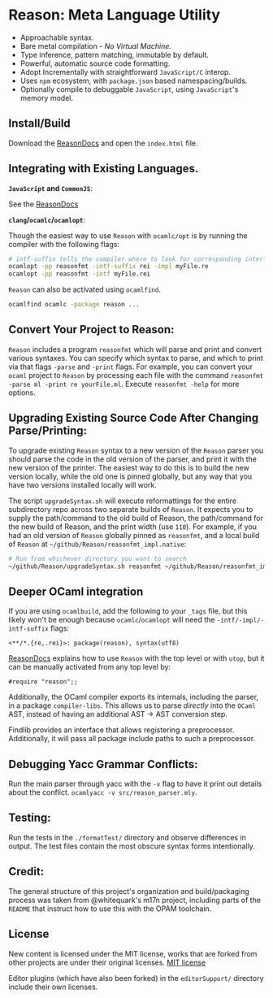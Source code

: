 Reason: Meta Language Utility
=========================================

- Approachable syntax.
- Bare metal compilation - *No Virtual Machine*.
- Type inference, pattern matching, immutable by default.
- Powerful, automatic source code formatting.
- Adopt Incrementally with straightforward `JavaScript/C` interop.
- Uses `npm` ecosystem, with `package.json` based namespacing/builds.
- Optionally compile to debuggable `JavaScript`, using `JavaScript`'s memory model.


Install/Build
----------
Download the [ReasonDocs](https://github.com/jordwalke/Reason/blob/master/docs.zip?raw=true) and open the `index.html` file.

Integrating with Existing Languages.
------------------------

 **`JavaScript` and `CommonJS`**:

See the [ReasonDocs](https://github.com/jordwalke/Reason/blob/master/docs.zip?raw=true)


**`clang`/`ocamlc`/`ocamlopt`**:

Though the easiest way to use `Reason` with `ocamlc/opt` is by running the compiler with the following flags:
```sh
# intf-suffix tells the compiler where to look for corresponding interface files
ocamlopt -pp reasonfmt -intf-suffix rei -impl myFile.re
ocamlopt -pp reasonfmt -intf myFile.rei 
```

`Reason` can also be activated using `ocamlfind`.

``` sh
ocamlfind ocamlc -package reason ...
```

Convert Your Project to Reason:
------------------------------------------------------------
`Reason` includes a program `reasonfmt` which will parse and print and
convert various syntaxes. You can specify which syntax to parse, and
which to print via that flags `-parse` and `-print` flags. For example,
you can convert your `ocaml` project to `Reason` by processing each file
with the command `reasonfmt -parse ml -print re yourFile.ml`. Execute
`reasonfmt -help` for more options.


Upgrading Existing Source Code After Changing Parse/Printing:
------------------------------------------------------------
To upgrade existing `Reason` syntax to a new version of the `Reason` parser
you should parse the code in the old version of the parser, and print it with
the new version of the printer. The easiest way to do this is to build the new
version locally, while the old one is pinned globally, but any way that you
have two versions installed locally will work.

The script `upgradeSyntax.sh` will execute reformattings for the entire
subdirectory repo across two separate builds of `Reason`. It expects you to
supply the path/command to the old build of Reason, the path/command for the
new build of Reason, and the print width (use `110`).  For example, if you had
an old version of `Reason` globally pinned as `reasonfmt`, and a local build of
`Reason` at `~/github/Reason/reasonfmt_impl.native`:

```sh
# Run from whichever directory you want to search
~/github/Reason/upgradeSyntax.sh reasonfmt ~/github/Reason/reasonfmt_impl.native 110
```

Deeper OCaml integration
---------------------------

If you are using `ocamlbuild`, add the following to your `_tags` file, but
this likely won't be enough because `ocamlc`/`ocamlopt` will need the
`-intf/-impl/-intf-suffix` flags:

```
<**/*.{re,.rei}>: package(reason), syntax(utf8)
```

[ReasonDocs](http://github.com/jordwalke/ReasonDocs) explains how to use
`Reason` with the top level or with `utop`, but it can be manually activated
from any top level by:

```
#require "reason";;
```

Additionally, the OCaml compiler exports its internals, including the parser,
in a package `compiler-libs`. This allows us to parse *directly* into the
`OCaml` AST, instead of having an additional AST -> AST conversion step.

Findlib provides an interface that allows registering a preprocessor.
Additionally, it will pass all package include paths to such a preprocessor.

Debugging Yacc Grammar Conflicts:
-------------------------
Run the main parser through yacc with the `-v` flag to have it print out
details about the conflict.  `ocamlyacc -v src/reason_parser.mly`.

Testing:
------------------
Run the tests in the `./formatTest/` directory and observe differences in
output. The test files contain the most obscure syntax forms intentionally.

Credit:
-------
The general structure of this project's organization and build/packaging
process was taken from @whitequark's m17n project, including parts of the
`README` that instruct how to use this with the OPAM toolchain.

License
-------

New content is licensed under the MIT license, works that are forked from other
projects are under their original licenses.
[MIT license](LICENSE.txt)

Editor plugins (which have also been forked) in the `editorSupport/` directory
include their own licenses.

